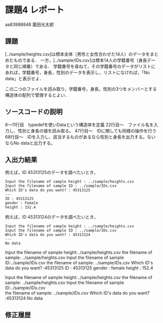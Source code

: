 # 課題4 レポート

aa83988848 薗田光太郎

## 課題

[../sample/heights.csv]は標本全体（男性と女性合わせた14人）のデータをまとめたものである．
一方，[../sample/IDs.csv]は標本14人の学籍番号（身長データと同じ順番）である．
学籍番号を尋ねて，その学籍番号のデータがリストにあれば，学籍番号，身長，性別のデータを表示し，リストになければ，「No data」と表示せよ．

この二つのファイルを読み取り，学籍番号，身長，性別の3つをメンバーとする構造体の配列で管理するとよい．

## ソースコードの説明

6～11行目　typedefを使いDataという構造体を定義
22行目～　ファイル名を入力し、性別と身長の値を読み取る。
47行目～　IDに関しても同様の操作を行う
68行目～　IDを入力し、該当するものがあるなら性別と身長を出力する。ないならNo dataと出力する。



## 入出力結果

例えば，ID 45313125のデータを調べたいとき，

```
Input the filename of sample height : ../sample/heights.csv
Input the filename of sample ID : ../sample/IDs.csv
Which ID's data do you want? : 45313125
---
ID : 45313125
gender : Female
height : 152.4
```

例えば，ID 45313124のデータを調べたいとき，

```
Input the filename of sample height : ../sample/heights.csv
Input the filename of sample ID : ../sample/IDs.csv
Which ID's data do you want? : 45313124
---
No data
```

Input the filename of sample height:../sample/heights.csv
the filename of sample: ../sample/heights.csv
Input the filename of sample ID:../sample/IDs.csv
the filename of sample: ../sample/IDs.csv
Which ID's data do you want? :45313125
ID : 45313125
gender : female
height : 152.4

Input the filename of sample height:../sample/heights.csv
the filename of sample: ../sample/heights.csv
Input the filename of sample ID:../sample/IDs.csv    
the filename of sample: ../sample/IDs.csv
Which ID's data do you want? :45313124
No data

## 修正履歴

